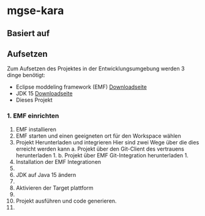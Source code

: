 # mgse-kara

## Basiert auf 


## Aufsetzen

Zum Aufsetzen des Projektes in der Entwicklungsumgebung werden 3 dinge benötigt:

- Eclipse moddeling framework (EMF) [Downloadseite]() 
- JDK 15 [Downloadseite]() 
- Dieses Projekt

### 1. EMF einrichten

1. EMF installieren
2. EMF starten und einen geeigneten ort für den Workspace wählen
3. Projekt Herunterladen und integrieren
Hier sind zwei Wege über die dies erreicht werden kann
  a. Projekt über den Git-Client des vertrauens herunterladen
    1. 
  b. Projekt über EMF Git-Integration herunterladen
    1. 
4. Installation der EMF Integrationen
  1.
5. JDK auf Java 15 ändern
  1.
6. Aktivieren der Target plattform
  1.
7. Projekt ausführen und code generieren.
  1.
